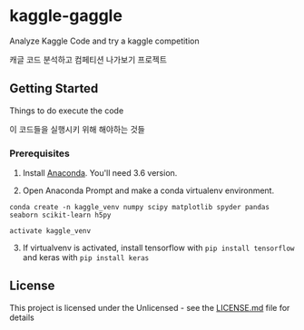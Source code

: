 # kaggle-gaggle

Analyze Kaggle Code and try a kaggle competition

캐글 코드 분석하고 컴페티션 나가보기 프로젝트

## Getting Started

Things to do execute the code

이 코드들을 실행시키 위해 해야하는 것들

### Prerequisites

1. Install [Anaconda](https://www.anaconda.com). You'll need 3.6 version.

2. Open Anaconda Prompt and make a conda virtualenv environment.
```
conda create -n kaggle_venv numpy scipy matplotlib spyder pandas seaborn scikit-learn h5py
    
activate kaggle_venv
```

3. If virtualvenv is activated, install tensorflow with `pip install tensorflow` and keras with `pip install keras`


## License

This project is licensed under the Unlicensed - see the [LICENSE.md](https://github.com/MoDeep/kaggle-gaggle/blob/master/LICENSE) file for details
